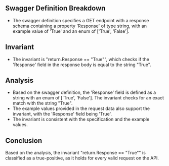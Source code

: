 ## Swagger Definition Breakdown
- The swagger definition specifies a GET endpoint with a response schema containing a property 'Response' of type string, with an example value of 'True' and an enum of ['True', 'False'].

## Invariant
- The invariant is "return.Response == "True"", which checks if the 'Response' field in the response body is equal to the string "True".

## Analysis
- Based on the swagger definition, the 'Response' field is defined as a string with an enum of ['True', 'False']. The invariant checks for an exact match with the string "True".
- The example values provided in the request data also support the invariant, with the 'Response' field being 'True'.
- The invariant is consistent with the specification and the example values.

## Conclusion
Based on the analysis, the invariant "return.Response == "True"" is classified as a true-positive, as it holds for every valid request on the API.

